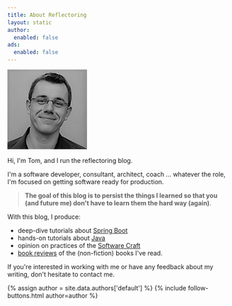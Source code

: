```yaml
---
title: About Reflectoring
layout: static
author: 
  enabled: false
ads:
  enabled: false
---
```


<img alt="Tom" src="/assets/img/authors/tom.jpg" class="circle pull-left"/>

Hi, I'm Tom, and I run the reflectoring blog. 

I'm a software developer, consultant, architect, coach ... whatever the role, I'm
focused on getting software ready for production.

> **The goal of this blog is to persist the things I learned so that you (and future me)
> don't have to learn them the hard way (again)**.

With this blog, I produce:

 * deep-dive tutorials about [Spring Boot](/categories/spring-boot)
 * hands-on tutorials about [Java](/categories/java)
 * opinion on practices of the [Software Craft](/categories/craft)
 * [book reviews](/categories/book-reviews) of the (non-fiction) books I've read.

If you're interested in working with me or have any feedback about my writing, don't hesitate to contact me.

<div class="text-center">
{% assign author = site.data.authors['default'] %}
{% include follow-buttons.html author=author %}
</div>